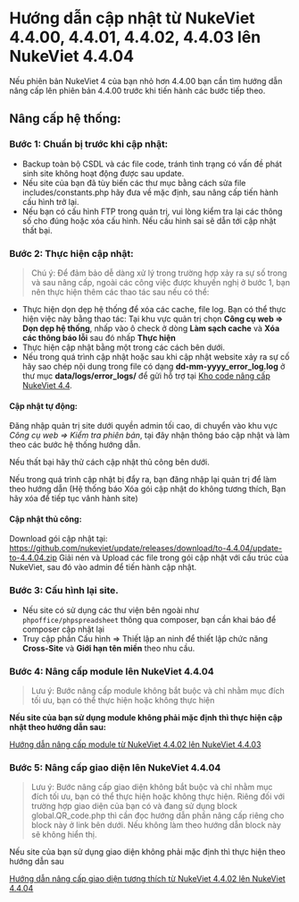 # Hướng dẫn cập nhật từ NukeViet 4.4.00, 4.4.01, 4.4.02, 4.4.03 lên NukeViet 4.4.04

Nếu phiên bản NukeViet 4 của bạn nhỏ hơn 4.4.00 bạn cần tìm hướng dẫn nâng cấp lên phiên bản 4.4.00 trước khi tiến hành các bước tiếp theo.

## Nâng cấp hệ thống:

### Bước 1: Chuẩn bị trước khi cập nhật:

- Backup toàn bộ CSDL và các file code, tránh tình trạng có vấn đề phát sinh site không hoạt động được sau update.
- Nếu site của bạn đã tùy biến các thư mục bằng cách sửa file includes/constants.php hãy đưa về mặc định, sau nâng cấp tiến hành cấu hình trở lại.
- Nếu bạn có cấu hình FTP trong quản trị, vui lòng kiểm tra lại các thông số cho đúng hoặc xóa cấu hình. Nếu cấu hình sai sẽ dẫn tới cập nhật thất bại.

### Bước 2: Thực hiện cập nhật:

> Chú ý: Để đảm bảo dễ dàng xử lý trong trường hợp xảy ra sự số trong và sau nâng cấp, ngoài các công việc được khuyến nghị ở bước 1, bạn nên thực hiện thêm các thao tác sau nếu có thể:
 - Thực hiện dọn dẹp hệ thống để xóa các cache, file log. Bạn có thể thực hiện việc này bằng thao tác: Tại khu vực quản trị chọn **Công cụ web => Dọn dẹp hệ thống**, nhấp vào ô check ở dòng **Làm sạch cache** và **Xóa các thông báo lỗi** sau đó nhấp **Thực hiện**
 - Thực hiện cập nhật bằng một trong các cách bên dưới.
 - Nếu trong quá trình cập nhật hoặc sau khi cập nhật website xảy ra sự cố hãy sao chép nội dung trong file có dạng **dd-mm-yyyy_error_log.log** ở thư mục **data/logs/error_logs/** để gửi hỗ trợ tại [Kho code nâng cấp NukeViet 4.4](https://github.com/nukeviet/update/issues).

#### Cập nhật tự động:

Đăng nhập quản trị site dưới quyền admin tối cao, di chuyển vào khu vực *Công cụ web => Kiểm tra phiên bản*, tại đây nhận thông báo cập nhật và làm theo các bước hệ thống hướng dẫn.

Nếu thất bại hãy thử cách cập nhật thủ công bên dưới.

Nếu trong quá trình cập nhật bị đẩy ra, bạn đăng nhập lại quản trị để làm theo hướng dẫn (Hệ thống báo Xóa gói cập nhật do không tương thích, Bạn hãy xóa để tiếp tục vânh hành site)

#### Cập nhật thủ công:

Download gói cập nhật tại: https://github.com/nukeviet/update/releases/download/to-4.4.04/update-to-4.4.04.zip
Giải nén và Upload các file trong gói cập nhật với cấu trúc của NukeViet, sau đó vào admin để tiến hành cập nhật.

### Bước 3: Cấu hình lại site.

- Nếu site có sử dụng các thư viện bên ngoài như `phpoffice/phpspreadsheet` thông qua composer, bạn cần khai báo để composer cập nhật lại
- Truy cập phần Cấu hình => Thiết lập an ninh để thiết lập chức năng **Cross-Site** và **Giới hạn tên miền** theo nhu cầu.

### Bước 4: Nâng cấp module lên NukeViet 4.4.04

> Lưu ý: Bước nâng cấp module không bắt buộc và chỉ nhằm mục đích tối ưu, bạn có thể thực hiện hoặc không thực hiện

**Nếu site của bạn sử dụng module không phải mặc định thì thực hiện cập nhật theo hướng dẫn sau:**

[Hướng dẫn nâng cấp module từ NukeViet 4.4.02 lên NukeViet 4.4.03](https://github.com/nukeviet/update/wiki/H%C6%B0%E1%BB%9Bng-d%E1%BA%ABn-n%C3%A2ng-c%E1%BA%A5p-module-t%E1%BB%AB-NukeViet-4.4.02-l%C3%AAn-NukeViet-4.4.03)

### Bước 5: Nâng cấp giao diện lên NukeViet 4.4.04

> Lưu ý: Bước nâng cấp giao diện không bắt buộc và chỉ nhằm mục đích tối ưu, bạn có thể thực hiện hoặc không thực hiện. Riêng đối với trường hợp giao diện của bạn có và đang sử dụng block global.QR_code.php thì cần đọc hướng dẫn phần nâng cấp riêng cho block này ở link bên dưới. Nếu không làm theo hướng dẫn block này sẽ không hiển thị.

Nếu site của bạn sử dụng giao diện không phải mặc định thì thực hiện theo hướng dẫn sau

[Hướng dẫn nâng cấp giao diện tương thích từ NukeViet 4.4.02 lên NukeViet 4.4.04](https://github.com/nukeviet/update/wiki/H%C6%B0%E1%BB%9Bng-d%E1%BA%ABn-n%C3%A2ng-c%E1%BA%A5p-giao-di%E1%BB%87n-t%C6%B0%C6%A1ng-th%C3%ADch-t%E1%BB%AB-NukeViet-4.4.02-l%C3%AAn-NukeViet-4.4.04)
